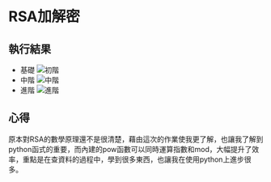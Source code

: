# RSA加解密
## 執行結果
* 基礎
![初階](https://user-images.githubusercontent.com/121450121/209768108-bb748a8f-f26d-442c-8ae6-52b5c97451a9.png)
* 中階
![中階](https://user-images.githubusercontent.com/121450121/209768319-03c26f38-ad8c-441f-8462-e7f859006eef.png)
* 進階
![進階](https://user-images.githubusercontent.com/121450121/209768353-8c1b7e53-eb81-4f2f-8940-87bd2b5fee20.png)
## 心得
原本對RSA的數學原理還不是很清楚，藉由這次的作業使我更了解，也讓我了解到python函式的重要，⽽內建的pow函數可以同時運算指數和mod，⼤幅提升了效率，重點是在查資料的過程中，學到很多東⻄，也讓我在使⽤python上進步很多。
